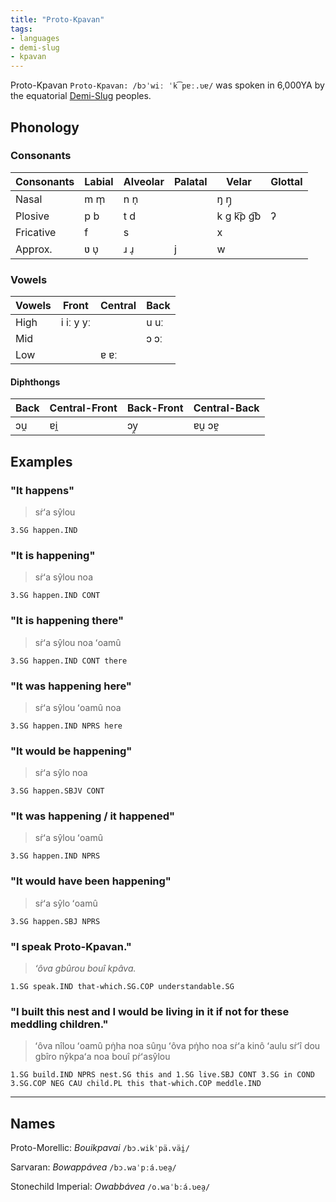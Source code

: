 ```yaml
---
title: "Proto-Kpavan"
tags:
- languages
- demi-slug
- kpavan
---
```

Proto-Kpavan `Proto-Kpavan: /bɔˈwiː ˈk͡pɐː.ʋɐ/` was spoken in 6,000YA by the equatorial [Demi-Slug](fauna/2nd%20realm/demi-slugs/demi-slugs.md) peoples.

## Phonology
### Consonants
Consonants|Labial  |Alveolar|Palatal|Velar       |Glottal
----------|--------|--------|-------|------------|-------
Nasal     |m m̩     |n n̩     |       |ŋ ŋ̩         |
Plosive   |p b     |t d     |       |k g k͡p g͡b   |ʔ
Fricative |f       |s       |       |x           |
Approx.   |ʋ ʋ̩     |ɹ ɹ̩     |j      |w           |

### Vowels
Vowels|Front    |Central|Back
------|---------|-------|----
High  |i iː y yː|       |u uː
Mid   |         |       |ɔ ɔː
Low   |         |ɐ ɐː   |

#### Diphthongs
Back|Central-Front|Back-Front|Central-Back
----|-------------|----------|------------
ɔu̯  |ɐi̯           |ɔy̯        |ɐu̯ ɔɐ̯

## Examples
### "It happens"
> sṙʻa sŷlou

`3.SG happen.IND`

### "It is happening"
> sṙʻa sŷlou noa

`3.SG happen.IND CONT`

### "It is happening there"
> sṙʻa sŷlou noa ʻoamû

`3.SG happen.IND CONT there`

### "It was happening here"
> sṙʻa sŷlou ʻoamû noa

`3.SG happen.IND NPRS here`

### "It would be happening"
> sṙʻa sŷlo noa

`3.SG happen.SBJV CONT`

### "It was happening / it happened"
> sṙʻa sŷlou ʻoamû

`3.SG happen.IND NPRS`

### "It would have been happening"
> sṙʻa sŷlo ʻoamû

`3.SG happen.SBJ NPRS`

### "I speak Proto-Kpavan."
> *ʻôva gbûrou bouî kpâva.*

`1.SG speak.IND that-which.SG.COP understandable.SG`

### "I built this nest and I would be living in it if not for these meddling children."
> ʻôva nîlou ʻoamû pŋ̇ha noa sûŋu ʻôva pŋ̇ho noa sṙʻa kinô ʻaulu sṙʻî dou gbîro nŷkpaʻa noa bouî pṙʻasŷlou

`1.SG build.IND NPRS nest.SG this and 1.SG live.SBJ CONT 3.SG in COND 3.SG.COP NEG CAU child.PL this that-which.COP meddle.IND`

---
## Names
Proto-Morellic: *Bouikpavai* `/bɔ.wikˈpä.väi̯/`

Sarvaran: *Bowappávea* `/bɔ.waˈpːá.ʋea̯/`

Stonechild Imperial: *Owabbávea* `/o.waˈbːá.ʋea̯/`
